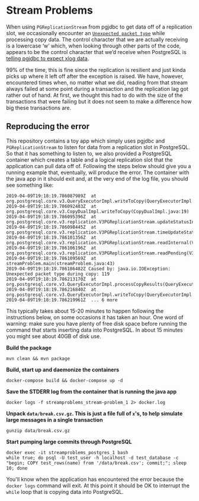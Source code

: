 # Stream Problems

When using `PGReplicationStream` from pgjdbc to get data off of a replication slot, we occasionally encounter an [`Unexpected packet type`](https://github.com/pgjdbc/pgjdbc/blob/REL42.2.5/pgjdbc/src/main/java/org/postgresql/core/v3/QueryExecutorImpl.java#L1236) while processing copy data. The control character that we are actually receiving is a lowercase ‘w’ which, when looking through other parts of the code, appears to be the control character that we’d receive when PostgreSQL is [telling pgjdbc to expect xlog data](https://github.com/pgjdbc/pgjdbc/blob/REL42.2.5/pgjdbc/src/main/java/org/postgresql/core/v3/replication/V3PGReplicationStream.java#L139).

99% of the time, this is fine since the replication is resilient and just kinda picks up where it left off after the exception is raised. We have, however, encountered times when, no matter what we did, reading from that stream always failed at some point during a transaction and the replication lag got rather out of hand. At first, we thought this had to do with the size of the transactions that were failing but it does not seem to make a difference how big these transactions are.

## Reproducing the error

This repository contains a toy app which simply uses pgjdbc and `PGReplicationStream` to listen for data from a replication slot in PostgreSQL. So that it has something to listen to, we also provided a PostgreSQL container which creates a table and a logical replication slot that the application can pull data off of. Following the steps below should give you a running example that, eventually, will produce the error. The container with the java app in it should exit and, at the very end of the log file, you should see something like:

```
2019-04-09T19:18:19.786087989Z  at org.postgresql.core.v3.QueryExecutorImpl.writeToCopy(QueryExecutorImpl.java:1000)
2019-04-09T19:18:19.786092483Z  at org.postgresql.core.v3.CopyDualImpl.writeToCopy(CopyDualImpl.java:19)
2019-04-09T19:18:19.786095396Z  at org.postgresql.core.v3.replication.V3PGReplicationStream.updateStatusInternal(V3PGReplicationStream.java:189)
2019-04-09T19:18:19.786098445Z  at org.postgresql.core.v3.replication.V3PGReplicationStream.timeUpdateStatus(V3PGReplicationStream.java:181)
2019-04-09T19:18:19.786101356Z  at org.postgresql.core.v3.replication.V3PGReplicationStream.readInternal(V3PGReplicationStream.java:121)
2019-04-09T19:18:19.786106196Z  at org.postgresql.core.v3.replication.V3PGReplicationStream.readPending(V3PGReplicationStream.java:78)
2019-04-09T19:18:19.786109569Z  at streamProblem.main(streamProblem.java:43)
2019-04-09T19:18:19.786186482Z Caused by: java.io.IOException: Unexpected packet type during copy: 119
2019-04-09T19:18:19.786213170Z  at org.postgresql.core.v3.QueryExecutorImpl.processCopyResults(QueryExecutorImpl.java:1236)
2019-04-09T19:18:19.786216840Z  at org.postgresql.core.v3.QueryExecutorImpl.writeToCopy(QueryExecutorImpl.java:998)
2019-04-09T19:18:19.786219961Z  ... 6 more
```

This typically takes about 15-20 minutes to happen following the instructions below, on some occasions it has taken an hour. One word of warning: make sure you have plenty of free disk space before running the command that starts inserting data into PostgreSQL. In about 15 minutes you might see about 40GB of disk use.

 **Build the package**

```
mvn clean && mvn package
```

**Build, start up and daemonize the containers**

```
docker-compose build && docker-compose up -d
```

**Save the STDERR log from the container that is running the java app**

```
docker logs -f streamproblems_stream-problem_1 2> docker.log
```

**Unpack `data/break.csv.gz`. This is just a file full of `x`'s, to help simulate large messages in a single transaction**

```
gunzip data/break.csv.gz
```

**Start pumping large commits through PostgreSQL**

```
docker exec -it streamproblems_postgres_1 bash
while true; do psql -U test_user -h localhost -d test_database -c "begin; COPY test_rows(name) from '/data/break.csv'; commit;"; sleep 10; done
```

You'll know when the application has encountered the error because the `docker logs` command will exit. At this point it should be OK to interrupt the `while` loop that is copying data into PostgreSQL.
